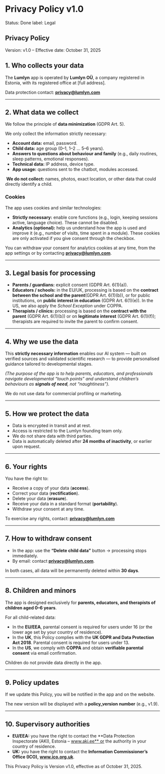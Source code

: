 # Privacy Policy v1.0

Status: Done
label: Legal

## Privacy Policy

Version: v1.0 – Effective date: October 31, 2025

## 1. Who collects your data

The **Lumlyn** app is operated by **Lumlyn OÜ**, a company registered in Estonia, with its registered office at [full address].

 Data protection contact: **privacy@lumlyn.com**

---

## 2. What data we collect

We follow the principle of **data minimization** (GDPR Art. 5).

We only collect the information strictly necessary:

- **Account data:** email, password.
- **Child data:** age group (0–1, 1–2 … 5–6 years).
- **Answers to questions about behaviour and family** (e.g., daily routines, sleep patterns, emotional responses).
- **Technical data:** IP address, device type.
- **App usage:** questions sent to the chatbot, modules accessed.

 **We do not collect:** names, photos, exact location, or other data that could directly identify a child.

### Cookies

The app uses cookies and similar technologies:

- **Strictly necessary:** enable core functions (e.g., login, keeping sessions active, language choice). These cannot be disabled.
- **Analytics (optional):** help us understand how the app is used and improve it (e.g., number of visits, time spent in a module). These cookies are only activated if you give consent through the checkbox.

You can withdraw your consent for analytics cookies at any time, from the app settings or by contacting **privacy@lumlyn.com**.

---

## 3. Legal basis for processing

- **Parents / guardians:** explicit consent (GDPR Art. 6(1)(a)).
- **Educators / schools:** in the EU/UK, processing is based on the **contract between the school and the parent**(GDPR Art. 6(1)(b)), or for public institutions, on **public interest in education** (GDPR Art. 6(1)(e)). In the US, we also apply the *School Exception* under COPPA.
- **Therapists / clinics:** processing is based on the **contract with the parent** (GDPR Art. 6(1)(b)) or on **legitimate interest** (GDPR Art. 6(1)(f)); therapists are required to invite the parent to confirm consent.

---

## 4. Why we use the data

This **strictly necessary information** enables our AI system — built on verified sources and validated scientific research — to provide personalised guidance tailored to developmental stages.

*(The purpose of the app is to help parents, educators, and professionals navigate developmental “touch points” and understand children’s behaviours as **signals of need**, not “naughtiness”).*

We do not use data for commercial profiling or marketing.

---

## 5. How we protect the data

- Data is encrypted in transit and at rest.
- Access is restricted to the Lumlyn founding team only.
- We do not share data with third parties.
- Data is automatically deleted after **24 months of inactivity**, or earlier upon request.

---

## 6. Your rights

You have the right to:

- Receive a copy of your data (**access**).
- Correct your data (**rectification**).
- Delete your data (**erasure**).
- Receive your data in a standard format (**portability**).
- Withdraw your consent at any time.

 To exercise any rights, contact: **privacy@lumlyn.com**

---

## 7. How to withdraw consent

- In the app: use the **“Delete child data”** button → processing stops immediately.
- By email: contact **privacy@lumlyn.com**.

 In both cases, all data will be permanently deleted within **30 days**.

---

## 8. Children and minors

The app is designed exclusively for **parents, educators, and therapists of children aged 0–6 years**.

For all child-related data:

- In the **EU/EEA**, parental consent is required for users under 16 (or the lower age set by your country of residence).
- In the **UK**, this Policy complies with the **UK GDPR and Data Protection Act 2018**. Parental consent is required for users under 13.
- In the **US**, we comply with **COPPA** and obtain **verifiable parental consent** via email confirmation.

 Children do not provide data directly in the app.

---

## 9. Policy updates

If we update this Policy, you will be notified in the app and on the website.

The new version will be displayed with a **policy_version number** (e.g., v1.9).

---

## 10. Supervisory authorities

- **EU/EEA:** you have the right to contact the **Data Protection Inspectorate (AKI), Estonia – www.aki.ee** or the authority in your country of residence.
- **UK:** you have the right to contact the **Information Commissioner’s Office (ICO), www.ico.org.uk**.

This Privacy Policy is Version v1.0, effective as of October 31, 2025.